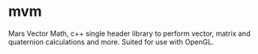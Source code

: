 mvm
===

Mars Vector Math, c++ single header library to perform vector, matrix and quaternion calculations and more. Suited for use with OpenGL.
